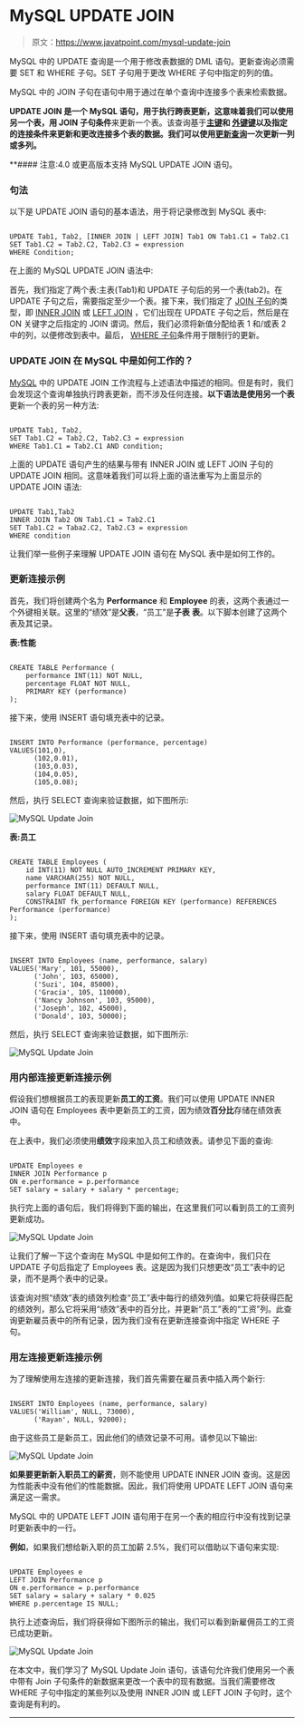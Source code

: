 # MySQL UPDATE JOIN

> 原文：<https://www.javatpoint.com/mysql-update-join>

MySQL 中的 UPDATE 查询是一个用于修改表数据的 DML 语句。更新查询必须需要 SET 和 WHERE 子句。SET 子句用于更改 WHERE 子句中指定的列的值。

MySQL 中的 JOIN 子句在语句中用于通过在单个查询中连接多个表来检索数据。

**UPDATE JOIN 是一个 MySQL 语句，用于执行跨表更新，这意味着我们可以使用另一个表，用 JOIN 子句条件**来更新一个表。该查询基于[**主键**](https://www.javatpoint.com/mysql-primary-key)**和 [**外键**键](https://www.javatpoint.com/mysql-foreign-key)以及指定的连接条件来更新和更改连接多个表的数据。我们可以使用[更新查询](https://www.javatpoint.com/mysql-update)一次更新一列或多列。**

 **#### 注意:4.0 或更高版本支持 MySQL UPDATE JOIN 语句。

### 句法

以下是 UPDATE JOIN 语句的基本语法，用于将记录修改到 MySQL 表中:

```

UPDATE Tab1, Tab2, [INNER JOIN | LEFT JOIN] Tab1 ON Tab1.C1 = Tab2.C1
SET Tab1.C2 = Tab2.C2, Tab2.C3 = expression
WHERE Condition;

```

在上面的 MySQL UPDATE JOIN 语法中:

首先，我们指定了两个表:主表(Tab1)和 UPDATE 子句后的另一个表(tab2)。在 UPDATE 子句之后，需要指定至少一个表。接下来，我们指定了 [JOIN 子句](https://www.javatpoint.com/mysql-join)的类型，即 [INNER JOIN](https://www.javatpoint.com/mysql-inner-join) 或 [LEFT JOIN](https://www.javatpoint.com/mysql-left-join) ，它们出现在 UPDATE 子句之后，然后是在 ON 关键字之后指定的 JOIN 谓词。然后，我们必须将新值分配给表 1 和/或表 2 中的列，以便修改到表中。最后， [WHERE 子句](https://www.javatpoint.com/mysql-where)条件用于限制行的更新。

### UPDATE JOIN 在 MySQL 中是如何工作的？

[MySQL](https://www.javatpoint.com/mysql-tutorial) 中的 UPDATE JOIN 工作流程与上述语法中描述的相同。但是有时，我们会发现这个查询单独执行跨表更新，而不涉及任何连接。**以下语法是使用另一个表**更新一个表的另一种方法:

```

UPDATE Tab1, Tab2, 
SET Tab1.C2 = Tab2.C2, Tab2.C3 = expression 
WHERE Tab1.C1 = Tab2.C1 AND condition;

```

上面的 UPDATE 语句产生的结果与带有 INNER JOIN 或 LEFT JOIN 子句的 UPDATE JOIN 相同。这意味着我们可以将上面的语法重写为上面显示的 UPDATE JOIN 语法:

```

UPDATE Tab1,Tab2
INNER JOIN Tab2 ON Tab1.C1 = Tab2.C1
SET Tab1.C2 = Taba2.C2, Tab2.C3 = expression
WHERE condition

```

让我们举一些例子来理解 UPDATE JOIN 语句在 MySQL 表中是如何工作的。

### 更新连接示例

首先，我们将创建两个名为 **Performance** 和 **Employee** 的表，这两个表通过一个外键相关联。这里的“绩效”是**父表**，“员工”是**子表** **表**。以下脚本创建了这两个表及其记录。

**表:性能**

```

CREATE TABLE Performance (
    performance INT(11) NOT NULL,
    percentage FLOAT NOT NULL,
    PRIMARY KEY (performance)
);

```

接下来，使用 INSERT 语句填充表中的记录。

```

INSERT INTO Performance (performance, percentage)
VALUES(101,0),
      (102,0.01),
      (103,0.03),
      (104,0.05),
      (105,0.08);

```

然后，执行 SELECT 查询来验证数据，如下图所示:

![MySQL Update Join](img/a57506bb016eddaa2a43ee4cd9bef473.png)

**表:员工**

```

CREATE TABLE Employees (
    id INT(11) NOT NULL AUTO_INCREMENT PRIMARY KEY,
    name VARCHAR(255) NOT NULL,
    performance INT(11) DEFAULT NULL,
    salary FLOAT DEFAULT NULL,
    CONSTRAINT fk_performance FOREIGN KEY (performance) REFERENCES Performance (performance)
);

```

接下来，使用 INSERT 语句填充表中的记录。

```

INSERT INTO Employees (name, performance, salary)      
VALUES('Mary', 101, 55000),
      ('John', 103, 65000),
      ('Suzi', 104, 85000),
      ('Gracia', 105, 110000),
      ('Nancy Johnson', 103, 95000),
      ('Joseph', 102, 45000),
      ('Donald', 103, 50000);

```

然后，执行 SELECT 查询来验证数据，如下图所示:

![MySQL Update Join](img/4ebbb653bdf43e5ec83a8ec1d1d3066b.png)

### 用内部连接更新连接示例

假设我们想根据员工的表现更新**员工的工资**。我们可以使用 UPDATE INNER JOIN 语句在 Employees 表中更新员工的工资，因为绩效**百分比**存储在绩效表中。

在上表中，我们必须使用**绩效**字段来加入员工和绩效表。请参见下面的查询:

```

UPDATE Employees e
INNER JOIN Performance p 
ON e.performance = p.performance
SET salary = salary + salary * percentage;

```

执行完上面的语句后，我们将得到下面的输出，在这里我们可以看到员工的工资列更新成功。

![MySQL Update Join](img/4b39a1f99d0e224bf71beb68f7f09e5a.png)

让我们了解一下这个查询在 MySQL 中是如何工作的。在查询中，我们只在 UPDATE 子句后指定了 Employees 表。这是因为我们只想更改“员工”表中的记录，而不是两个表中的记录。

该查询对照“绩效”表的绩效列检查“员工”表中每行的绩效列值。如果它将获得匹配的绩效列，那么它将采用“绩效”表中的百分比，并更新“员工”表的“工资”列。此查询更新雇员表中的所有记录，因为我们没有在更新连接查询中指定 WHERE 子句。

### 用左连接更新连接示例

为了理解使用左连接的更新连接，我们首先需要在雇员表中插入两个新行:

```

INSERT INTO Employees (name, performance, salary)
VALUES('William', NULL, 73000),
      ('Rayan', NULL, 92000);

```

由于这些员工是新员工，因此他们的绩效记录不可用。请参见以下输出:

![MySQL Update Join](img/d016346e0b584bd6a30550951ddc6744.png)

**如果要更新新入职员工的薪资**，则不能使用 UPDATE INNER JOIN 查询。这是因为性能表中没有他们的性能数据。因此，我们将使用 UPDATE LEFT JOIN 语句来满足这一需求。

MySQL 中的 UPDATE LEFT JOIN 语句用于在另一个表的相应行中没有找到记录时更新表中的一行。

**例如**，如果我们想给新入职的员工加薪 2.5%，我们可以借助以下语句来实现:

```

UPDATE Employees e
LEFT JOIN Performance p 
ON e.performance = p.performance 
SET salary = salary + salary * 0.025
WHERE p.percentage IS NULL;

```

执行上述查询后，我们将获得如下图所示的输出，我们可以看到新雇佣员工的工资已成功更新。

![MySQL Update Join](img/55db1d76beef6afc27518614ca5e9692.png)

在本文中，我们学习了 MySQL Update Join 语句，该语句允许我们使用另一个表中带有 Join 子句条件的新数据来更改一个表中的现有数据。当我们需要修改 WHERE 子句中指定的某些列以及使用 INNER JOIN 或 LEFT JOIN 子句时，这个查询是有利的。

* * ***